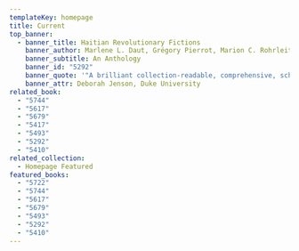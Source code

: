 ```yaml
---
templateKey: homepage
title: Current
top_banner:
  - banner_title: Haitian Revolutionary Fictions
    banner_author: Marlene L. Daut, Grégory Pierrot, Marion C. Rohrleitner
    banner_subtitle: An Anthology
    banner_id: "5292"
    banner_quote: '"A brilliant collection-readable, comprehensive, scholarly"'
    banner_attr: Deborah Jenson, Duke University
related_book:
  - "5744"
  - "5617"
  - "5679"
  - "5417"
  - "5493"
  - "5292"
  - "5410"
related_collection:
  - Homepage Featured
featured_books:
  - "5722"
  - "5744"
  - "5617"
  - "5679"
  - "5493"
  - "5292"
  - "5410"
---
```

